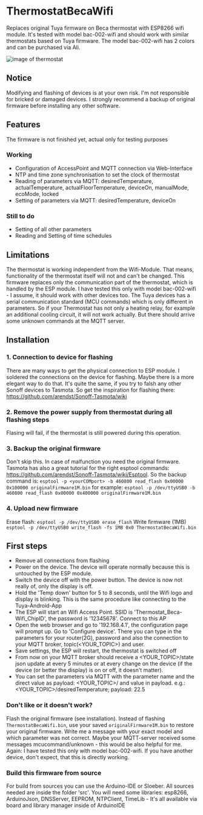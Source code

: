 # ThermostatBecaWifi
Replaces original Tuya firmware on Beca thermostat with ESP8266 wifi module. It's tested with model bac-002-wifi and should work with similar thermostats based on Tuya firmware. The model bac-002-wifi has 2 colors and can be purchased via Ali.

![image of thermostat](https://raw.githubusercontent.com/klausahrenberg/ThermostatBecaWifi/master/docs/bac-002-wifi.jpg)
## Notice
Modifying and flashing of devices is at your own risk. I'm not responsible for bricked or damaged devices. I strongly recommend a backup of original firmware before installing any other software.
## Features
The firmware is not finished yet, actual only for testing purposes
### Working
* Configuration of AccessPoint and MQTT connection via Web-Interface
* NTP and time zone synchronisation to set the clock of thermostat
* Reading of parameters via MQTT: desiredTemperature, actualTemperature, actualFloorTemperature, deviceOn, manualMode, ecoMode, locked
* Setting of parameters via MQTT: desiredTemperature, deviceOn
### Still to do
* Setting of all other parameters
* Reading and Setting of time schedules
## Limitations
The thermostat is working independent from the Wifi-Module. That means, functionality of the thermostat itself will not and can't be changed. This firmware replaces only the communication part of the thermostat, which is handled by the ESP module.
I have tested this only with model bac-002-wifi - I assume, it should work with other devices too. The Tuya devices has a serial communication standard (MCU commands) which is only different in parameters. So if your Thermostat has not only a heating relay, for example an additional cooling circuit, it will not work actually. But there should arrive some unknown commands at the MQTT server.
## Installation
### 1. Connection to device for flashing
There are many ways to get the physical connection to ESP module. I soldered the connections on the device for flashing. Maybe there is a more elegant way to do that. It's quite the same, if you try to falsh any other Sonoff devices to Tasmota. So get the inspiration for flashing there: https://github.com/arendst/Sonoff-Tasmota/wiki
### 2. Remove the power supply from thermostat during all flashing steps
Flasing will fail, if the thermostat is still powered during this operation. 
### 3. Backup the original firmware
Don't skip this. In case of malfunction you need the original firmware. Tasmota has also a great tutorial for the right esptool commands: https://github.com/arendst/Sonoff-Tasmota/wiki/Esptool. So the backup command is:
```esptool -p <yourCOMport> -b 460800 read_flash 0x00000 0x100000 originalFirmware1M.bin```
for example:
```esptool -p /dev/ttyUSB0 -b 460800 read_flash 0x00000 0x400000 originalFirmware1M.bin```
### 4. Upload new firmware
Erase flash:
```esptool -p /dev/ttyUSB0 erase_flash```
Write firmware (1MB)
```esptool -p /dev/ttyUSB0 write_flash -fs 1MB 0x0 ThermostatBecaWifi.bin```
## First steps
* Remove all connections from flashing
* Power on the device. The device will operate normally because this is untouched by the ESP module.
* Switch the device off with the power button. The device is now not really of, only the display is off.
* Hold the 'Temp down' button for 5 to 8 seconds, until the Wifi logo and display is blinking. This is the same procedure like connecting to the Tuya-Android-App
* The ESP will start an Wifi Access Point. SSID is 'Thermostat_Beca-Wifi_ChipID', the password is '12345678'. Connect to this AP
* Open the web browser and go to '192.168.4.1', the configuration page will prompt up. Go to 'Configure device'. There you can type in the parameters for your router(2G), password and also the connection to your MQTT broker, topic(<YOUR_TOPIC>) and user.
* Save settings, the ESP will restart, the thermostat is switched off
* From now on your MQTT broker should receive a <YOUR_TOPIC>/state json update at every 5 minutes or at every change on the device (if the device (or better the display) is on or off, it doesn't matter).
* You can set the parameters via MQTT with the parameter name and the direct value as payload: <YOUR_TOPIC>/<parameter> and value in payload. e.g.: <YOUR_TOPIC>/desiredTemperature; payload: 22.5
### Don't like or it doesn't work?
Flash the original firmware (see installation). Instead of flashing ```ThermostatBecaWifi.bin```, use your saved ```originalFirmware1M.bin``` to restore your original firmware. Write me a message with your exact model and which parameter was not correct. Maybe your MQTT-server received some messages mcucommand/unknown - this would be also helpful for me. Again: I have tested this only with model bac-002-wifi. If you have another device, don't expect, that this is directly working.
### Build this firmware from source
For build from sources you can use the Arduino-IDE or Sloeber. All sources needed are inside the folder 'src'. You will need some libraries: esp8266, ArduinoJson, DNSServer, EEPROM, NTPClient, TimeLib - It's all available via board and library manager inside of ArduinoIDE
